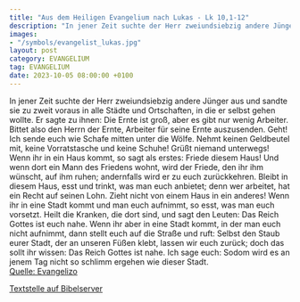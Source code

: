 ```yaml
---
title: "Aus dem Heiligen Evangelium nach Lukas - Lk 10,1-12"
description: "In jener Zeit suchte der Herr zweiundsiebzig andere Jünger aus und sandte sie zu zweit voraus in alle Städte und Ortschaften, in die er selbst gehen wollte. Er sagte zu ihnen: Die Ernte ist groß, aber es gibt nur wenig Arbeiter. Bittet also den Herrn der Ernte, Arbeiter für seine...."
images:
- "/symbols/evangelist_lukas.jpg"
layout: post
category: EVANGELIUM
tag: EVANGELIUM
date: 2023-10-05 08:00:00 +0100
---
```

In jener Zeit suchte der Herr zweiundsiebzig andere Jünger aus und sandte sie zu zweit voraus in alle Städte und Ortschaften, in die er selbst gehen wollte.
Er sagte zu ihnen: Die Ernte ist groß, aber es gibt nur wenig Arbeiter. Bittet also den Herrn der Ernte, Arbeiter für seine Ernte auszusenden.<!--more-->
Geht! Ich sende euch wie Schafe mitten unter die Wölfe.
Nehmt keinen Geldbeutel mit, keine Vorratstasche und keine Schuhe! Grüßt niemand unterwegs!
Wenn ihr in ein Haus kommt, so sagt als erstes: Friede diesem Haus!
Und wenn dort ein Mann des Friedens wohnt, wird der Friede, den ihr ihm wünscht, auf ihm ruhen; andernfalls wird er zu euch zurückkehren.
Bleibt in diesem Haus, esst und trinkt, was man euch anbietet; denn wer arbeitet, hat ein Recht auf seinen Lohn. Zieht nicht von einem Haus in ein anderes!
Wenn ihr in eine Stadt kommt und man euch aufnimmt, so esst, was man euch vorsetzt.
Heilt die Kranken, die dort sind, und sagt den Leuten: Das Reich Gottes ist euch nahe.
Wenn ihr aber in eine Stadt kommt, in der man euch nicht aufnimmt, dann stellt euch auf die Straße und ruft:
Selbst den Staub eurer Stadt, der an unseren Füßen klebt, lassen wir euch zurück; doch das sollt ihr wissen: Das Reich Gottes ist nahe.
Ich sage euch: Sodom wird es an jenem Tag nicht so schlimm ergehen wie dieser Stadt.<br>
[Quelle: Evangelizo](https://evangeliumtagfuertag.org/DE/gospel)

[Textstelle auf Bibelserver](https://www.bibleserver.com/EU/Lukas10,1-12)
